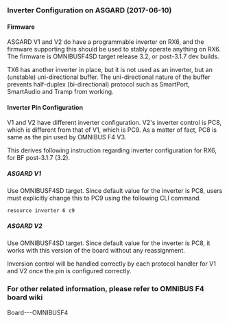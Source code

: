 ### Inverter Configuration on ASGARD (2017-06-10)

#### Firmware

ASGARD V1 and V2 do have a programmable inverter on RX6, and the firmware supporting this should be used to stably operate anything on RX6. The firmware is OMNIBUSF4SD target release 3.2, or post-3.1.7 dev builds.

TX6 has another inverter in place, but it is not used as an inverter, but an (unstable) uni-directional buffer.
The uni-directional nature of the buffer prevents half-duplex (bi-directional) protocol such as SmartPort, SmartAudio and Tramp from working.

#### Inverter Pin Configuration

V1 and V2 have different inverter configuration. V2's inverter control is PC8, which is different from that of V1, which is PC9. As a matter of fact, PC8 is same as the pin used by OMNIBUS F4 V3.

This derives following instruction regarding inverter configuration for RX6, for BF post-3.1.7 (3.2).

##### ASGARD V1
Use OMNIBUSF4SD target.
Since default value for the inverter is PC8, users must explicitly change this to PC9 using the following CLI command.
```
resource inverter 6 c9
```
##### ASGARD V2
Use OMNIBUSF4SD target.
Since default value for the inverter is PC8, it works with this version of the board without any reassignment.

Inversion control will be handled correctly by each protocol handler for V1 and V2 once the pin is configured correctly.

### For other related information, please refer to OMNIBUS F4 board wiki

Board---OMNIBUSF4
